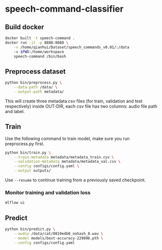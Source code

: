 # speech-command-classifier


## Build docker

```sh
docker built -t speech-command .
docker run -it -p 8888:8888 \
    -v /home/qianhui/Dataset/speech_commands_v0.01/:/data
    -v $PWD:/home/workspace
    speech-command /bin/bash 
```

## Preprocess dataset

```sh
python bin/preprocess.py \
    --data-path /data/ \
    --output-path metadata/
```

This will create three metadata csv files (for train, validation and test respectively) inside OUT-DIR, each csv file has two columns: audio file path and label.


## Train

Use the following command to train model, make sure you run preprocess.py first.

```sh
python bin/train.py \
    --train-metadata metadata/metadata_train.csv \
    --validation-metadata metadata/metadata_val.csv \
    --config configs/config.yaml \
    --output outputs/
```

Use `--resume` to continue training from a previously saved checkpoint.

### Monitor training and validation loss

```sh
mlflow ui
```

## Predict

```sh
python bin/predict.py \
    --audio /data/cat/0819edb0_nohash_0.wav \
    --model models/best-accuracy-229896.pth \
    --config configs/config.yaml
```
